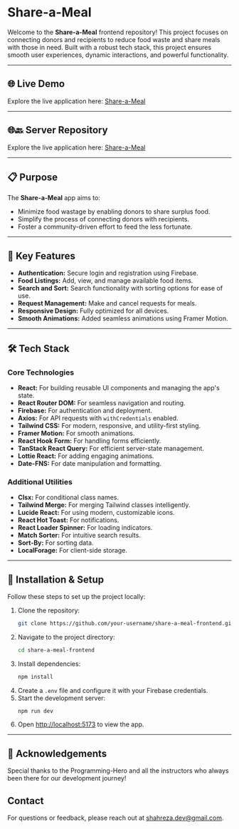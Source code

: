 
# Share-a-Meal 

Welcome to the **Share-a-Meal** frontend repository! This project focuses on connecting donors and recipients to reduce food waste and share meals with those in need. Built with a robust tech stack, this project ensures smooth user experiences, dynamic interactions, and powerful functionality.

---

## 🌐 Live Demo
Explore the live application here: [Share-a-Meal](https://share-aa-meal.web.app)

---

## 🌐🔙 Server Repository
Explore the live application here: [Share-a-Meal](https://github.com/Rza-O/share-a-meal-fullstack-server)

---

## 📋 Purpose
The **Share-a-Meal** app aims to:
- Minimize food wastage by enabling donors to share surplus food.
- Simplify the process of connecting donors with recipients.
- Foster a community-driven effort to feed the less fortunate.

---

## 🔑 Key Features
- **Authentication:** Secure login and registration using Firebase.
- **Food Listings:** Add, view, and manage available food items.
- **Search and Sort:** Search functionality with sorting options for ease of use.
- **Request Management:** Make and cancel requests for meals.
- **Responsive Design:** Fully optimized for all devices.
- **Smooth Animations:** Added seamless animations using Framer Motion.

---

## 🛠️ Tech Stack

### Core Technologies
- **React:** For building reusable UI components and managing the app's state.
- **React Router DOM:** For seamless navigation and routing.
- **Firebase:** For authentication and deployment.
- **Axios:** For API requests with `withCredentials` enabled.
- **Tailwind CSS:** For modern, responsive, and utility-first styling.
- **Framer Motion:** For smooth animations.
- **React Hook Form:** For handling forms efficiently.
- **TanStack React Query:** For efficient server-state management.
- **Lottie React:** For adding engaging animations.
- **Date-FNS:** For date manipulation and formatting.

### Additional Utilities
- **Clsx:** For conditional class names.
- **Tailwind Merge:** For merging Tailwind classes intelligently.
- **Lucide React:** For using modern, customizable icons.
- **React Hot Toast:** For notifications.
- **React Loader Spinner:** For loading indicators.
- **Match Sorter:** For intuitive search results.
- **Sort-By:** For sorting data.
- **LocalForage:** For client-side storage.

---

## 🚀 Installation & Setup

Follow these steps to set up the project locally:

1. Clone the repository:
   ```bash
   git clone https://github.com/your-username/share-a-meal-frontend.git
   ```
2. Navigate to the project directory:
   ```bash
   cd share-a-meal-frontend
   ```
3. Install dependencies:
   ```bash
   npm install
   ```
4. Create a `.env` file and configure it with your Firebase credentials.
5. Start the development server:
   ```bash
   npm run dev
   ```
6. Open [http://localhost:5173](http://localhost:5173) to view the app.

---

## 🙌 Acknowledgements
Special thanks to the Programming-Hero and all the instructors who always been there for our development journey!

## Contact
For questions or feedback, please reach out at [shahreza.dev@gmail.com](mailto:shahreza.dev@gmail.com).
